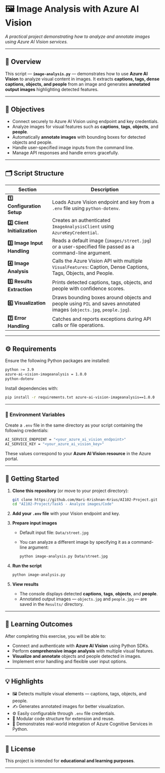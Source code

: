 # 🖼️ Image Analysis with Azure AI Vision

*A practical project demonstrating how to analyze and annotate images using Azure AI Vision services.*

---

## 🧩 Overview

This script — **`image-analysis.py`** — demonstrates how to use **Azure AI Vision** to analyze visual content in images.
It extracts **captions, tags, dense captions, objects, and people** from an image and generates **annotated output images** highlighting detected features.

---

## 🎯 Objectives

* Connect securely to Azure AI Vision using endpoint and key credentials.
* Analyze images for visual features such as **captions**, **tags**, **objects**, and **people**.
* Automatically **annotate images** with bounding boxes for detected objects and people.
* Handle user-specified image inputs from the command line.
* Manage API responses and handle errors gracefully.

---

## 🗂️ Script Structure

| Section                       | Description                                                                                                          |
| ----------------------------- | -------------------------------------------------------------------------------------------------------------------- |
| **1️⃣ Configuration Setup**   | Loads Azure Vision endpoint and key from a `.env` file using `python-dotenv`.                                        |
| **2️⃣ Client Initialization** | Creates an authenticated `ImageAnalysisClient` using `AzureKeyCredential`.                                           |
| **3️⃣ Image Input Handling**  | Reads a default image (`images/street.jpg`) or a user-specified file passed as a command-line argument.              |
| **4️⃣ Image Analysis**        | Calls the Azure Vision API with multiple `VisualFeatures`: Caption, Dense Captions, Tags, Objects, and People.       |
| **5️⃣ Results Extraction**    | Prints detected captions, tags, objects, and people with confidence scores.                                          |
| **6️⃣ Visualization**         | Draws bounding boxes around objects and people using `PIL` and saves annotated images (`objects.jpg`, `people.jpg`). |
| **7️⃣ Error Handling**        | Catches and reports exceptions during API calls or file operations.                                                  |

---

## ⚙️ Requirements

Ensure the following Python packages are installed:

```bash
python >= 3.9
azure-ai-vision-imageanalysis = 1.0.0
python-dotenv
```

Install dependencies with:

```bash
pip install -r requirements.txt azure-ai-vision-imageanalysis==1.0.0
```

---

### 🔑 Environment Variables

Create a `.env` file in the same directory as your script containing the following credentials:

```bash
AI_SERVICE_ENDPOINT = "<your_azure_ai_vision_endpoint>"
AI_SERVICE_KEY = "<your_azure_ai_vision_key>"
```

These values correspond to your **Azure AI Vision resource** in the Azure portal.

---

## 🚀 Getting Started

1. **Clone this repository** (or move to your project directory):

   ```bash
   git clone https://github.com/Hari-Krishnan-Krius/AI102-Project.git
   cd "AI102-Project/Task5 - Analyze images/Code"
   ```

2. **Add your `.env` file** with your Vision endpoint and key.

3. **Prepare input images**

   * Default input file: `Data/street.jpg`
   * You can analyze a different image by specifying it as a command-line argument:

     ```bash
     python image-analysis.py Data/street.jpg
     ```

4. **Run the script**

   ```bash
   python image-analysis.py
   ```

5. **View results**

   * The console displays detected **captions**, **tags**, **objects**, and **people**.
   * Annotated output images — `objects.jpg` and `people.jpg` — are saved in the `Results/` directory.

---

## 🧠 Learning Outcomes

After completing this exercise, you will be able to:

* Connect and authenticate with **Azure AI Vision** using Python SDKs.
* Perform **comprehensive image analysis** with multiple visual features.
* **Visualize and annotate** objects and people detected in images.
* Implement error handling and flexible user input options.

---

## 💡 Highlights

* 🖼️ Detects multiple visual elements — captions, tags, objects, and people.
* ✍️ Generates annotated images for better visualization.
* ⚙️ Easily configurable through `.env` file credentials.
* 🧩 Modular code structure for extension and reuse.
* 💬 Demonstrates real-world integration of Azure Cognitive Services in Python.

---

## 🪪 License

This project is intended for **educational and learning purposes**.

---

